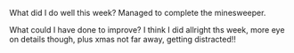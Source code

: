 What did I do well this week?
Managed to complete the minesweeper.

What could I have done to improve?
I think I did allright ths week, more eye on details though, plus xmas not far away, getting distracted!! 
